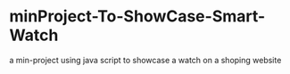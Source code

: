 # minProject-To-ShowCase-Smart-Watch
a min-project using java script to showcase a watch on a shoping website
